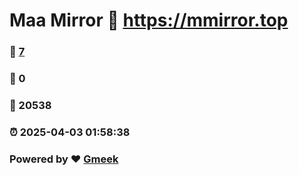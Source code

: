 # Maa Mirror :link: https://mmirror.top 
### :page_facing_up: [7](https://mmirror.top/tag.html) 
### :speech_balloon: 0 
### :hibiscus: 20538 
### :alarm_clock: 2025-04-03 01:58:38 
### Powered by :heart: [Gmeek](https://github.com/Meekdai/Gmeek)
